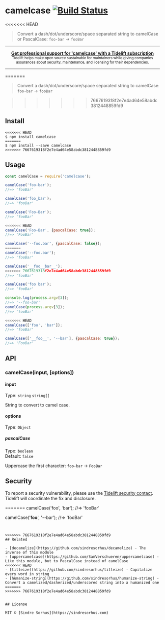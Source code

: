 # camelcase [![Build Status](https://travis-ci.org/sindresorhus/camelcase.svg?branch=master)](https://travis-ci.org/sindresorhus/camelcase)

<<<<<<< HEAD
> Convert a dash/dot/underscore/space separated string to camelCase or PascalCase: `foo-bar` → `fooBar`

---

<div align="center">
	<b>
		<a href="https://tidelift.com/subscription/pkg/npm-camelcase?utm_source=npm-camelcase&utm_medium=referral&utm_campaign=readme">Get professional support for 'camelcase' with a Tidelift subscription</a>
	</b>
	<br>
	<sub>
		Tidelift helps make open source sustainable for maintainers while giving companies<br>assurances about security, maintenance, and licensing for their dependencies.
	</sub>
</div>

---
=======
> Convert a dash/dot/underscore/space separated string to camelCase: `foo-bar` → `fooBar`

>>>>>>> 7667619318f2e7e4ad64e58abdc3812448859fd9

## Install

```
<<<<<<< HEAD
$ npm install camelcase
=======
$ npm install --save camelcase
>>>>>>> 7667619318f2e7e4ad64e58abdc3812448859fd9
```


## Usage

```js
const camelCase = require('camelcase');

camelCase('foo-bar');
//=> 'fooBar'

camelCase('foo_bar');
//=> 'fooBar'

camelCase('Foo-Bar');
//=> 'fooBar'

<<<<<<< HEAD
camelCase('Foo-Bar', {pascalCase: true});
//=> 'FooBar'

camelCase('--foo.bar', {pascalCase: false});
=======
camelCase('--foo.bar');
//=> 'fooBar'

camelCase('__foo__bar__');
>>>>>>> 7667619318f2e7e4ad64e58abdc3812448859fd9
//=> 'fooBar'

camelCase('foo bar');
//=> 'fooBar'

console.log(process.argv[3]);
//=> '--foo-bar'
camelCase(process.argv[3]);
//=> 'fooBar'

<<<<<<< HEAD
camelCase(['foo', 'bar']);
//=> 'fooBar'

camelCase(['__foo__', '--bar'], {pascalCase: true});
//=> 'FooBar'
```


## API

### camelCase(input, [options])

#### input

Type: `string` `string[]`

String to convert to camel case.

#### options

Type: `Object`

##### pascalCase

Type: `boolean`<br>
Default: `false`

Uppercase the first character: `foo-bar` → `FooBar`


## Security

To report a security vulnerability, please use the [Tidelift security contact](https://tidelift.com/security). Tidelift will coordinate the fix and disclosure.


=======
camelCase('foo', 'bar');
//=> 'fooBar'

camelCase('__foo__', '--bar');
//=> 'fooBar'
```


>>>>>>> 7667619318f2e7e4ad64e58abdc3812448859fd9
## Related

- [decamelize](https://github.com/sindresorhus/decamelize) - The inverse of this module
- [uppercamelcase](https://github.com/SamVerschueren/uppercamelcase) - Like this module, but to PascalCase instead of camelCase
<<<<<<< HEAD
- [titleize](https://github.com/sindresorhus/titleize) - Capitalize every word in string
- [humanize-string](https://github.com/sindresorhus/humanize-string) - Convert a camelized/dasherized/underscored string into a humanized one
=======
>>>>>>> 7667619318f2e7e4ad64e58abdc3812448859fd9


## License

MIT © [Sindre Sorhus](https://sindresorhus.com)
